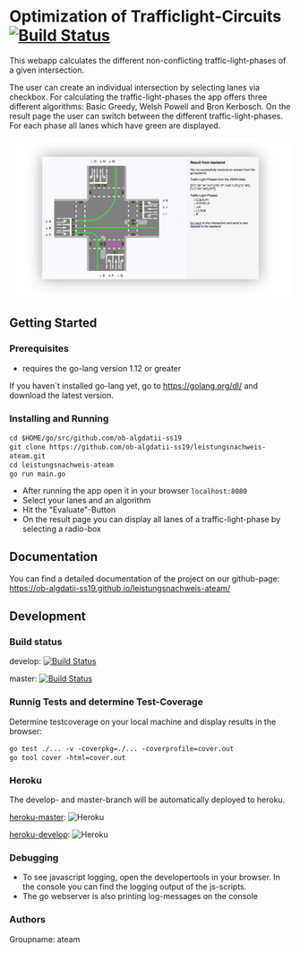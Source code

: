 # Optimization of Trafficlight-Circuits [![Build Status](https://travis-ci.com/ob-algdatii-ss19/leistungsnachweis-ateam.svg?token=4zw9EzexndWUV9DTxZpz&branch=master)](https://travis-ci.com/ob-algdatii-ss19/leistungsnachweis-ateam)

This webapp calculates the different non-conflicting traffic-light-phases of a given intersection.

The user can create an individual intersection by selecting lanes via checkbox.
For calculating the traffic-light-phases the app offers three different algorithms: Basic Greedy, Welsh Powell and Bron Kerbosch.
On the result page the user can switch between the different traffic-light-phases.
For each phase all lanes which have green are displayed.

![Screenshot](docs/startscreen.png)

## Getting Started

### Prerequisites

* requires the go-lang version 1.12 or greater

If you haven´t installed go-lang yet, go to https://golang.org/dl/ and download the latest version.

### Installing and Running

```
cd $HOME/go/src/github.com/ob-algdatii-ss19
git clone https://github.com/ob-algdatii-ss19/leistungsnachweis-ateam.git
cd leistungsnachweis-ateam
go run main.go
```

* After running the app open it in your browser ```localhost:8080```
* Select your lanes and an algorithm
* Hit the "Evaluate"-Button
* On the result page you can display all lanes of a traffic-light-phase by selecting a radio-box

## Documentation

You can find a detailed documentation of the project on our github-page: https://ob-algdatii-ss19.github.io/leistungsnachweis-ateam/

## Development

### Build status

develop: [![Build Status](https://travis-ci.com/ob-algdatii-ss19/leistungsnachweis-ateam.svg?token=4zw9EzexndWUV9DTxZpz&branch=develop)](https://travis-ci.com/ob-algdatii-ss19/leistungsnachweis-ateam)

master: [![Build Status](https://travis-ci.com/ob-algdatii-ss19/leistungsnachweis-ateam.svg?token=4zw9EzexndWUV9DTxZpz&branch=master)](https://travis-ci.com/ob-algdatii-ss19/leistungsnachweis-ateam)

### Runnig Tests and determine Test-Coverage

Determine testcoverage on your local machine and display results in the browser:
```
go test ./... -v -coverpkg=./... -coverprofile=cover.out
go tool cover -html=cover.out
```

### Heroku

The develop- and master-branch will be automatically deployed to heroku.

[heroku-master](https://leistungsnachweis-ateam.herokuapp.com): ![Heroku](https://heroku-badge.herokuapp.com/?app=leistungsnachweis-ateam)

[heroku-develop](https://leistungsnachweis-ateam-dev.herokuapp.com): ![Heroku](https://heroku-badge.herokuapp.com/?app=leistungsnachweis-ateam-dev)

### Debugging

* To see javascript logging, open the developertools in your browser. In the console you can find the logging output of the js-scripts.
* The go webserver is also printing log-messages on the console

### Authors

Groupname: ateam
